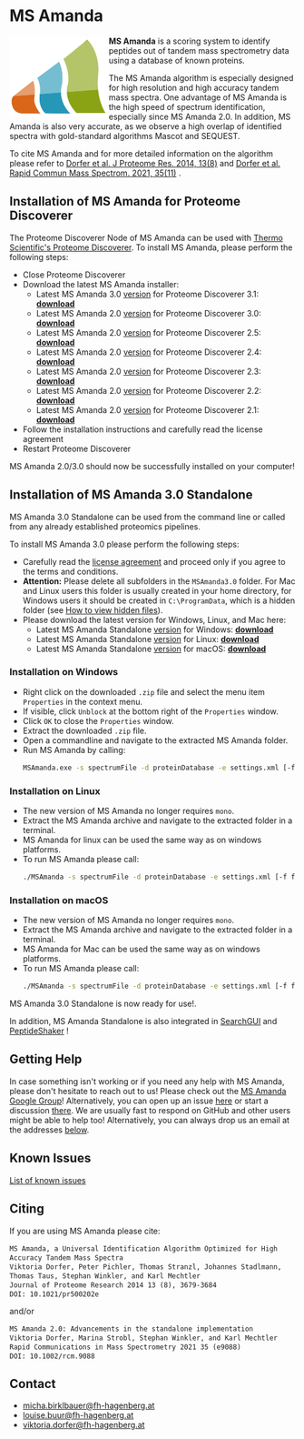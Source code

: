 # MS Amanda

<img src="logo/msamanda.jpg" align="left" width="175px"/>

**MS Amanda** is a scoring system to identify peptides out of tandem mass spectrometry data using a database of known proteins.

The MS Amanda algorithm is especially designed for high resolution and high accuracy tandem mass spectra. One advantage of MS Amanda is the high
speed of spectrum identification, especially since MS Amanda 2.0. In addition, MS Amanda is also very accurate, as we observe a high overlap of
identified spectra with gold-standard algorithms Mascot and SEQUEST.

To cite MS Amanda and for more detailed information on the algorithm please refer to
[Dorfer et al. J Proteome Res. 2014, 13(8)](https://doi.org/10.1021/pr500202e)
and
[Dorfer et al. Rapid Commun Mass Spectrom. 2021, 35(11)](https://doi.org/10.1002/rcm.9088)
.

## Installation of MS Amanda for Proteome Discoverer

The Proteome Discoverer Node of MS Amanda can be used with
[Thermo Scientific's Proteome Discoverer](https://www.thermofisher.com/at/en/home/industrial/mass-spectrometry/liquid-chromatography-mass-spectrometry-lc-ms/lc-ms-software/multi-omics-data-analysis/proteome-discoverer-software.html).
To install MS Amanda, please perform the following steps:

- Close Proteome Discoverer
- Download the latest MS Amanda installer:
  - Latest MS Amanda 3.0 [version](https://github.com/hgb-bin-proteomics/MSAmanda/raw/master/release/pd/PD3.1/latest/version.txt) for Proteome Discoverer 3.1: [**download**](https://github.com/hgb-bin-proteomics/MSAmanda/raw/master/release/pd/PD3.1/latest/latest.zip)
  - Latest MS Amanda 2.0 [version](https://github.com/hgb-bin-proteomics/MSAmanda/raw/master/release/pd/PD3.0/latest/version.txt) for Proteome Discoverer 3.0: [**download**](https://github.com/hgb-bin-proteomics/MSAmanda/raw/master/release/pd/PD3.0/latest/latest.zip)
  - Latest MS Amanda 2.0 [version](https://github.com/hgb-bin-proteomics/MSAmanda/raw/master/release/pd/PD2.5/latest/version.txt) for Proteome Discoverer 2.5: [**download**](https://github.com/hgb-bin-proteomics/MSAmanda/raw/master/release/pd/PD2.5/latest/latest.zip)
  - Latest MS Amanda 2.0 [version](https://github.com/hgb-bin-proteomics/MSAmanda/raw/master/release/pd/PD2.4/latest/version.txt) for Proteome Discoverer 2.4: [**download**](https://github.com/hgb-bin-proteomics/MSAmanda/raw/master/release/pd/PD2.4/latest/latest.zip)
  - Latest MS Amanda 2.0 [version](https://github.com/hgb-bin-proteomics/MSAmanda/raw/master/release/pd/PD2.3/latest/version.txt) for Proteome Discoverer 2.3: [**download**](https://github.com/hgb-bin-proteomics/MSAmanda/raw/master/release/pd/PD2.3/latest/latest.zip)
  - Latest MS Amanda 2.0 [version](https://github.com/hgb-bin-proteomics/MSAmanda/raw/master/release/pd/PD2.2/latest/version.txt) for Proteome Discoverer 2.2: [**download**](https://github.com/hgb-bin-proteomics/MSAmanda/raw/master/release/pd/PD2.2/latest/latest.zip)
  - Latest MS Amanda 2.0 [version](https://github.com/hgb-bin-proteomics/MSAmanda/raw/master/release/pd/PD2.1/latest/version.txt) for Proteome Discoverer 2.1: [**download**](https://github.com/hgb-bin-proteomics/MSAmanda/raw/master/release/pd/PD2.1/latest/latest.zip)
- Follow the installation instructions and carefully read the license agreement
- Restart Proteome Discoverer

MS Amanda 2.0/3.0 should now be successfully installed on your computer!

## Installation of MS Amanda 3.0 Standalone

MS Amanda 3.0 Standalone can be used from the command line or called from any already established proteomics pipelines.

To install MS Amanda 3.0 please perform the following steps:

- Carefully read the [license agreement](https://github.com/hgb-bin-proteomics/MSAmanda/blob/master/LICENSE) and proceed only if you agree to the terms and conditions.
- **Attention:** Please delete all subfolders in the `MSAmanda3.0` folder. For Mac and Linux users this folder is usually created in your home directory, for Windows users it should be created in `C:\ProgramData`, which is a hidden folder (see [How to view hidden files](https://support.microsoft.com/en-us/windows/view-hidden-files-and-folders-in-windows-97fbc472-c603-9d90-91d0-1166d1d9f4b5)).
- Please download the latest version for Windows, Linux, and Mac here:
  - Latest MS Amanda Standalone [version](https://github.com/hgb-bin-proteomics/MSAmanda/raw/master/release/sa/latest/version.txt) for Windows: [**download**](https://github.com/hgb-bin-proteomics/MSAmanda/raw/master/release/sa/latest/win/latest.zip)
  - Latest MS Amanda Standalone [version](https://github.com/hgb-bin-proteomics/MSAmanda/raw/master/release/sa/latest/version.txt) for Linux: [**download**](https://github.com/hgb-bin-proteomics/MSAmanda/raw/master/release/sa/latest/linux/latest.tar.gz)
  - Latest MS Amanda Standalone [version](https://github.com/hgb-bin-proteomics/MSAmanda/raw/master/release/sa/latest/version.txt) for macOS: [**download**](https://github.com/hgb-bin-proteomics/MSAmanda/raw/master/release/sa/latest/mac/latest.tar.gz)

### Installation on Windows

- Right click on the downloaded `.zip` file and select the menu item `Properties` in the context menu.
- If visible, click `Unblock` at the bottom right of the `Properties` window.
- Click `OK` to close the `Properties` window.
- Extract the downloaded `.zip` file.
- Open a commandline and navigate to the extracted MS Amanda folder.
- Run MS Amanda by calling:
  ```bash
  MSAmanda.exe -s spectrumFile -d proteinDatabase -e settings.xml [-f fileformat] [-o outputfilename]
  ```

### Installation on Linux

- The new version of MS Amanda no longer requires `mono`.
- Extract the MS Amanda archive and navigate to the extracted folder in a terminal.
- MS Amanda for linux can be used the same way as on windows platforms.
- To run MS Amanda please call:
  ```bash
  ./MSAmanda -s spectrumFile -d proteinDatabase -e settings.xml [-f fileformat] [-o outputfilename]
  ```

### Installation on macOS

- The new version of MS Amanda no longer requires `mono`.
- Extract the MS Amanda archive and navigate to the extracted folder in a terminal.
- MS Amanda for Mac can be used the same way as on windows platforms.
- To run MS Amanda please call:
  ```bash
  ./MSAmanda -s spectrumFile -d proteinDatabase -e settings.xml [-f fileformat] [-o outputfilename]
  ```

MS Amanda 3.0 Standalone is now ready for use!.

In addition, MS Amanda Standalone is also integrated in
[SearchGUI](http://compomics.github.io/projects/searchgui.html)
and
[PeptideShaker](http://compomics.github.io/projects/peptide-shaker.html)
!

## Getting Help

In case something isn't working or if you need any help with MS Amanda,
please don't hesitate to reach out to us! Please check out the
[MS Amanda Google Group](https://groups.google.com/d/forum/msamanda)!
Alternatively, you can open
up an issue [here](https://github.com/hgb-bin-proteomics/MSAmanda/issues) or
start a discussion
[there](https://github.com/hgb-bin-proteomics/MSAmanda/discussions).
We are usually fast to respond on GitHub and other users might be able to help
too! Alternatively, you can always drop us an email at the addresses
[below](#contact).

## Known Issues

[List of known issues](https://github.com/hgb-bin-proteomics/MSAmanda/issues)

## Citing

If you are using MS Amanda please cite:
```
MS Amanda, a Universal Identification Algorithm Optimized for High Accuracy Tandem Mass Spectra
Viktoria Dorfer, Peter Pichler, Thomas Stranzl, Johannes Stadlmann, Thomas Taus, Stephan Winkler, and Karl Mechtler
Journal of Proteome Research 2014 13 (8), 3679-3684
DOI: 10.1021/pr500202e
```
and/or
```
MS Amanda 2.0: Advancements in the standalone implementation
Viktoria Dorfer, Marina Strobl, Stephan Winkler, and Karl Mechtler
Rapid Communications in Mass Spectrometry 2021 35 (e9088)
DOI: 10.1002/rcm.9088
```

## Contact

- [micha.birklbauer@fh-hagenberg.at](mailto:micha.birklbauer@fh-hagenberg.at)
- [louise.buur@fh-hagenberg.at](mailto:louise.buur@fh-hagenberg.at)
- [viktoria.dorfer@fh-hagenberg.at](mailto:viktoria.dorfer@fh-hagenberg.at)

